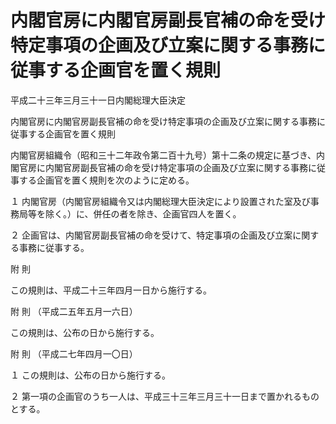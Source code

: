 # 内閣官房に内閣官房副長官補の命を受け特定事項の企画及び立案に関する事務に従事する企画官を置く規則

平成二十三年三月三十一日内閣総理大臣決定

内閣官房に内閣官房副長官補の命を受け特定事項の企画及び立案に関する事務に従事する企画官を置く規則

内閣官房組織令（昭和三十二年政令第二百十九号）第十二条の規定に基づき、内閣官房に内閣官房副長官補の命を受け特定事項の企画及び立案に関する事務に従事する企画官を置く規則を次のように定める。

１ 内閣官房（内閣官房組織令又は内閣総理大臣決定により設置された室及び事務局等を除く。）に、併任の者を除き、企画官四人を置く。

２ 企画官は、内閣官房副長官補の命を受けて、特定事項の企画及び立案に関する事務に従事する。

附 則

この規則は、平成二十三年四月一日から施行する。

附 則 （平成二五年五月一六日）

この規則は、公布の日から施行する。

附 則 （平成二七年四月一〇日）

１ この規則は、公布の日から施行する。

２ 第一項の企画官のうち一人は、平成三十三年三月三十一日まで置かれるものとする。
